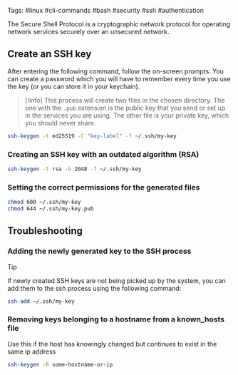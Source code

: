Tags: #linux #cli-commands  #bash #security #ssh #authentication 

The Secure Shell Protocol is a cryptographic network protocol for operating network services securely over an unsecured network.
## Create an SSH key

After entering the following command, follow the on-screen prompts. You can create a password which you will have to remember every time you use the key (or you can store it in your keychain).

>[!info]
This process will create two files in the chosen directory. The one with the `.pub` extension is the public key that you send or set up in the services you are using. The other file is your private key, which you should never share.

```bash
ssh-keygen -t ed25519 -C "key-label" -f ~/.ssh/my-key
```

### Creating an SSH key with an outdated algorithm (RSA)

```bash
ssh-keygen -t rsa -b 2048 -f ~/.ssh/my-key
```

### Setting the correct permissions for the generated files
```bash
chmod 600 ~/.ssh/my-key
chmod 644 ~/.ssh/my-key.pub
```

## Troubleshooting

### Adding the newly generated key to the SSH process

> [!tip]
If newly created SSH keys are not being picked up by the system, you can add them to the ssh process using the following command:
```bash
ssh-add ~/.ssh/my-key
```

### Removing keys belonging to a hostname from a known_hosts file
Use this if the host has knowingly changed but continues to exist in the same ip address
```bash
ssh-keygen -R some-hostname-or-ip
```
